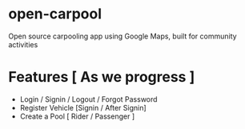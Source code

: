 # open-carpool
Open source carpooling app using Google Maps, built for community activities 

# Features [ As we progress ]

 - Login / Signin / Logout / Forgot Password
 - Register Vehicle [Signin / After Signin]
 - Create a Pool [ Rider / Passenger ]
